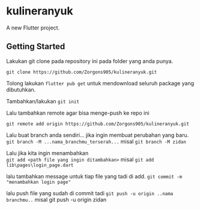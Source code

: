 # kulineranyuk

A new Flutter project.

## Getting Started
Lakukan git clone pada repository ini pada folder yang anda punya.
```git
git clone https://github.com/Zorgons905/kulineranyuk.git
``` 
Tolong lakukan `flutter pub get` untuk mendownload seluruh package yang dibutuhkan.

Tambahkan/lakukan `git init`

Lalu tambahkan remote agar bisa menge-push ke repo ini
```
git remote add origin https://github.com/Zorgons905/kulineranyuk.git
```

Lalu buat branch anda sendiri... jika ingin membuat perubahan yang baru.
`git branch -M ...nama_branchmu_terserah...`
misal 
`git branch -M zidan`

Lalu jika kita ingin menambahkan  
`git add <path file yang ingin ditambahkan>`
misal `git add lib\pages\login_page.dart`

lalu tambahkan message untuk tiap file yang tadi di add.
`git commit -m "menambahkan login page"`

lalu push file yang sudah di commit tadi
`git push -u origin ..nama branchmu..`
misal git push -u origin zidan

